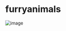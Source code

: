 # furryanimals
![image](https://github.com/chiclet3/furryanimals/assets/144039675/936a97dd-9f1d-444a-9737-281c10608cf9)
